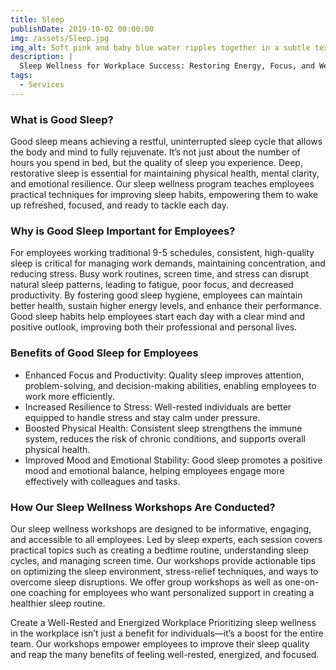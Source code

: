 ```yaml
---
title: Sleep
publishDate: 2019-10-02 00:00:00
img: /assets/Sleep.jpg
img_alt: Soft pink and baby blue water ripples together in a subtle texture.
description: |
  Sleep Wellness for Workplace Success: Restoring Energy, Focus, and Well-being
tags:
  - Services
---
```


<h3>What is Good Sleep?</h3>

Good sleep means achieving a restful, uninterrupted sleep cycle that allows the body and mind to fully rejuvenate. It’s not just about the number of hours you spend in bed, but the quality of sleep you experience. Deep, restorative sleep is essential for maintaining physical health, mental clarity, and emotional resilience. Our sleep wellness program teaches employees practical techniques for improving sleep habits, empowering them to wake up refreshed, focused, and ready to tackle each day.

<h3>Why is Good Sleep Important for Employees?</h3>
For employees working traditional 9-5 schedules, consistent, high-quality sleep is critical for managing work demands, maintaining concentration, and reducing stress. Busy work routines, screen time, and stress can disrupt natural sleep patterns, leading to fatigue, poor focus, and decreased productivity. By fostering good sleep hygiene, employees can maintain better health, sustain higher energy levels, and enhance their performance. Good sleep habits help employees start each day with a clear mind and positive outlook, improving both their professional and personal lives.

<h3>Benefits of Good Sleep for Employees</h3>

- Enhanced Focus and Productivity: Quality sleep improves attention, problem-solving, and decision-making abilities, enabling employees to work more efficiently.
- Increased Resilience to Stress: Well-rested individuals are better equipped to handle stress and stay calm under pressure.
- Boosted Physical Health: Consistent sleep strengthens the immune system, reduces the risk of chronic conditions, and supports overall physical health.
- Improved Mood and Emotional Stability: Good sleep promotes a positive mood and emotional balance, helping employees engage more effectively with colleagues and tasks.
<h3>How Our Sleep Wellness Workshops Are Conducted?</h3>
 Our sleep wellness workshops are designed to be informative, engaging, and accessible to all employees. Led by sleep experts, each session covers practical topics such as creating a bedtime routine, understanding sleep cycles, and managing screen time. Our workshops provide actionable tips on optimizing the sleep environment, stress-relief techniques, and ways to overcome sleep disruptions. We offer group workshops as well as one-on-one coaching for employees who want personalized support in creating a healthier sleep routine.

Create a Well-Rested and Energized Workplace Prioritizing sleep wellness in the workplace isn’t just a benefit for individuals—it’s a boost for the entire team. Our workshops empower employees to improve their sleep quality and reap the many benefits of feeling well-rested, energized, and focused.
